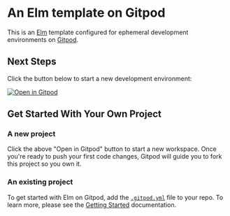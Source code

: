 # An Elm template on Gitpod

This is an [Elm](https://elm-lang.org/) template configured for ephemeral development environments on [Gitpod](https://www.gitpod.io/).

## Next Steps

Click the button below to start a new development environment:

[![Open in Gitpod](https://gitpod.io/button/open-in-gitpod.svg)](https://gitpod.io/#https://github.com/asteroidb612/univault)

## Get Started With Your Own Project

### A new project

Click the above "Open in Gitpod" button to start a new workspace. Once you're ready to push your first code changes, Gitpod will guide you to fork this project so you own it.

### An existing project

To get started with Elm on Gitpod, add the [`.gitpod.yml`](./.gitpod.yml) file to your repo. To learn more, please see the [Getting Started](https://www.gitpod.io/docs/getting-started) documentation.
